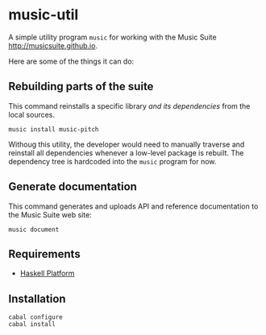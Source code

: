 
# music-util

A simple utility program `music` for working with the Music Suite <http://musicsuite.github.io>.

Here are some of the things it can do:

## Rebuilding parts of the suite 

This command reinstalls a specific library *and its dependencies* from the local sources.
 
    music install music-pitch

Withoug this utility, the developer would need to manually traverse and reinstall all dependencies whenever a low-level package is rebuilt. The dependency tree is hardcoded into the `music` program for now.

## Generate documentation

This command generates and uploads API and reference documentation to the Music Suite web site:

    music document



## Requirements

* [Haskell Platform](http://www.haskell.org/platform)

## Installation

    cabal configure
    cabal install
